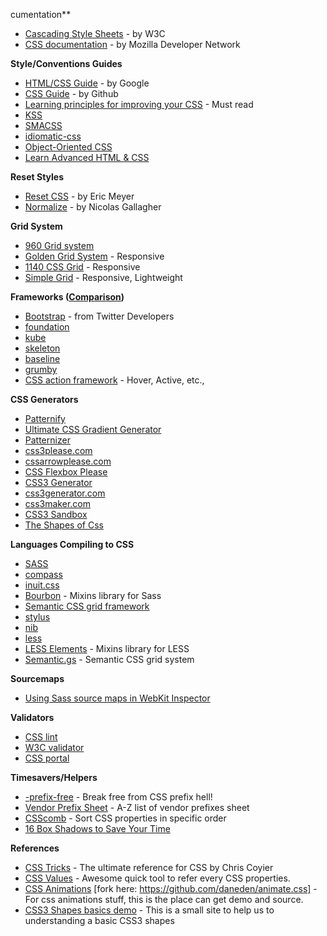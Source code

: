 
cumentation**

* [Cascading Style Sheets](http://www.w3.org/Style/CSS/Overview.en.html) - by W3C
* [CSS documentation](https://developer.mozilla.org/en-US/docs/CSS) - by Mozilla Developer Network

**Style/Conventions Guides**

* [HTML/CSS Guide](http://google-styleguide.googlecode.com/svn/trunk/htmlcssguide.xml) - by Google 
* [CSS Guide](https://github.com/styleguide/css) - by Github
* [Learning principles for improving your CSS](http://tympanus.net/codrops/2012/11/20/learning-principles-for-improving-your-css/) - Must read
* [KSS](https://github.com/kneath/kss#readme)
* [SMACSS](http://smacss.com/)
* [idiomatic-css](https://github.com/necolas/idiomatic-css)
* [Object-Oriented CSS](http://oocss.org/)
* [Learn Advanced HTML & CSS](http://learn.shayhowe.com/advanced-html-css/)

**Reset Styles**

* [Reset CSS](http://meyerweb.com/eric/tools/css/reset/) - by Eric Meyer
* [Normalize](http://necolas.github.com/normalize.css/) - by Nicolas Gallagher

**Grid System**

* [960 Grid system](http://960.gs)
* [Golden Grid System](http://goldengridsystem.com) - Responsive
* [1140 CSS Grid](http://cssgrid.net) - Responsive
* [Simple Grid](http://thisisdallas.github.com/Simple-Grid/) - Responsive, Lightweight 

**Frameworks ([Comparison](http://responsive.vermilion.com/compare.php))**

* [Bootstrap](http://twitter.github.com/bootstrap/) - from Twitter Developers
* [foundation](http://foundation.zurb.com/)
* [kube](http://imperavi.com/kube/)
* [skeleton](http://www.getskeleton.com/)
* [baseline](http://baselinecss.com/)
* [grumby](http://gumbyframework.com/)
* [CSS action framework](http://code.google.com/p/css3-action-framework) - Hover, Active, etc.,

**CSS Generators**

* [Patternify](http://www.patternify.com/)
* [Ultimate CSS Gradient Generator](http://www.colorzilla.com/gradient-editor/)
* [Patternizer](http://patternizer.com/kfob)
* [css3please.com](http://css3please.com/)
* [cssarrowplease.com](http://cssarrowplease.com/)
* [CSS Flexbox Please](http://demo.agektmr.com/flexbox/)
* [CSS3 Generator](http://www.css3.me/)
* [css3generator.com](http://css3generator.com/)
* [css3maker.com](http://www.css3maker.com/)
* [CSS3 Sandbox](http://westciv.com/tools/index.html)
* [The Shapes of Css](https://coderwall.com/p/xrxaxa)

**Languages Compiling to CSS**

* [SASS](http://sass-lang.com)
 * [compass](http://compass-style.org/)
 * [inuit.css](https://github.com/csswizardry/inuit.css)
 * [Bourbon](https://github.com/thoughtbot/bourbon) - Mixins library for Sass
 * [Semantic CSS grid framework](https://github.com/thoughtbot/neat)
* [stylus](http://learnboost.github.com/stylus/)
 * [nib](http://visionmedia.github.com/nib/)
* [less](http://lesscss.org/)
 * [LESS Elements](http://lesselements.com/) - Mixins library for LESS
 * [Semantic.gs](http://semantic.gs/) - Semantic CSS grid system

**Sourcemaps**
 * [Using Sass source maps in WebKit Inspector](http://bricss.net/post/33788072565/using-sass-source-maps-in-webkit-inspector)

**Validators**

* [CSS lint](http://csslint.net)
* [W3C validator](http://jigsaw.w3.org/css-validator)
* [CSS portal](http://www.cssportal.com/css-validatorhttp://filamentgroup.com/lab/responsive_design_approach_for_complex_multicolumn_data_tables)

**Timesavers/Helpers**

* [-prefix-free](http://leaverou.github.com/prefixfree/) - Break free from CSS prefix hell!
* [Vendor Prefix Sheet](http://peter.sh/experiments/vendor-prefixed-css-property-overview/) - A-Z list of vendor prefixes sheet
* [CSScomb](http://csscomb.com/) - Sort CSS properties in specific order
* [16 Box Shadows to Save Your Time](http://cssdeck.com/labs/16-box-shadows-to-save-your-time)

**References**

* [CSS Tricks](http://css-tricks.com) - The ultimate reference for CSS by Chris Coyier
* [CSS Values](http://cssvalues.com ) - Awesome quick tool to refer every CSS properties.
* [CSS Animations](http://daneden.me/animate) [fork here: https://github.com/daneden/animate.css] - For css animations stuff, this is the place can get demo and source.
* [CSS3 Shapes basics demo](http://css3shapes.com/) - This is a small site to help us to understanding a basic CSS3 shapes
